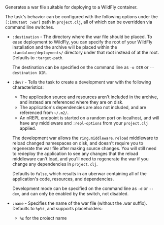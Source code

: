 Generates a war file suitable for deploying to a WildFly container.

The task's behavior can be configured with the following options under
the `[:immutant :war]` path in `project.clj`, all of which can be
overridden via command line switches.

* `:destination` - The directory where the war file should be placed.
  To ease deployment to WildFly, you can specify the root of your
  WildFly installation and the archive will be placed within the
  `standalone/deployments/` directory under that root instead of at
  the root. Defaults to `:target-path`.

  The destination can be specified on the command line as `-o DIR` or
  `--destination DIR`.

* `:dev?` - Tells the task to create a development war with the
  following characteristics:

  - The application source and resources aren't included in the
    archive, and instead are referenced where they are on disk.
  - The application's dependencies are also not included, and are
    referenced from `~/.m2/`.
  - An nREPL endpoint is started on a random port on localhost,
    and will have any middleware and `:repl-options` from your
    `project.clj` applied.

  The development war allows the `ring.middleware.reload` middleware
  to reload changed namespaces on disk, and doesn't require you to
  regenerate the war file after making source changes. You will still
  need to redeploy the application to see any changes that the reload
  middleware can't load, and you'll need to regenerate the war if you
  change any dependencies in `project.clj`.

  Defaults to `false`, which results in an uberwar containing all of
  the application's code, resources, and dependencies.

  Development mode can be specified on the command line as `-d` or
  `--dev`, and can only be enabled by the switch, not disabled.

* `:name` - Specifies the name of the war file (without the .war
  suffix).  Defaults to `%p%t`, and supports placeholders:

  - `%p` for the project name
  - `%v` for project version
  - `%t` for the type suffix (which will be -dev for dev wars, ;; ""
    for full wars).

  The name can be specified on the command line as `-n NAME` or
  `--name NAME`.

* `:nrepl` - A map that specifies the options for an nREPL endpoint.

  - `:host` - The host to bind to. Defaults to "localhost".
     Can be overridden on the command line via `--nrepl-host HOST`.
  - `:port` - The port to bind to. Defaults to `0`, which means a
    random port. Can be overridden on the command line via
    `--nrepl-port PORT`.
  - `:port-file` - The file where the nREPL port is written for
    tooling to pick up. Can be relative to the app root or absolute,
    and *must* be absolute when used with an uberwar. Defaults to both
    `.nrepl-port` *and* `:target-path/nrepl-port`, which is the same
    as lein's default. Note that when specifying a port file, you can
    only specify a single file. Can be overridden on the command line
    via `--nrepl-port-file FILE`.
  - `:start?` - Controls if an nREPL endpoint is started or not. For
    development wars, this is `true` by default, false otherwise. Can
    be overridden on the command line via `--nrepl-start`, and can
    only be enabled by the switch, not disabled.

* `:resource-paths` - A vector of directories containing resources
  that need to be copied to the top-level of the war file. These
  directories are different than the lein-standard :resource-paths, as
  those will be included in the war automatically. These directories
  are used to override or add configuration to `WEB-INF/` or
  `META-INF/` dirrectories within the war. Can be overridden on the
  command line via `-r PATH1,PATH2` or `--resource-paths PATH1,PATH2`.

### Example

```clojure
(project my-app "0.1.0"
  ...
  :immutant {
    :war {
      ;; the following will generate foo-0.1.0.war, or
      ;; foo-0.1.0-dev.war for dev wars.
      :name "foo-%v%t"

      ;; Destination defaults to :target-path
      :destination "path/for/war/"

      ;; contents placed at the top-level of the jar, useful for
      ;; overriding WEB-INF/web.xml, etc. If, after copying these resources,
      ;; we don't have a web.xml, we'll add our own.
      :resource-paths ["war-resources"]

      ;; override the nREPL settings
      :nrepl {:host "foo"
              :port 1234
              :port-file "path/to/port/file"
              :start? true}}}

  :main my-app.core
  ...
  )
```
### Notes

When generating an uberwar, we generate an uberjar using the standard
lein uberjar task, so all of the options for the uberjar task are
applied.

For both developer and uber wars, we generate a `WEB-INF/web.xml` that
acts as an entry point in to your application. As a convenience, we
drop a copy of that `web.xml` in to `:target-path` in case you need to
modify it. You'll want to place your copy in a directory in your
application root and point `[:immutant :war :resource-paths]` at it so
it will get picked up.

For both types of war archives, you'll need to specify a `:main` as
the entry point for your application.
